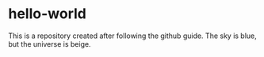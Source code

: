 # hello-world
This is a repository created after following the github guide.
The sky is blue, but the universe is beige.

